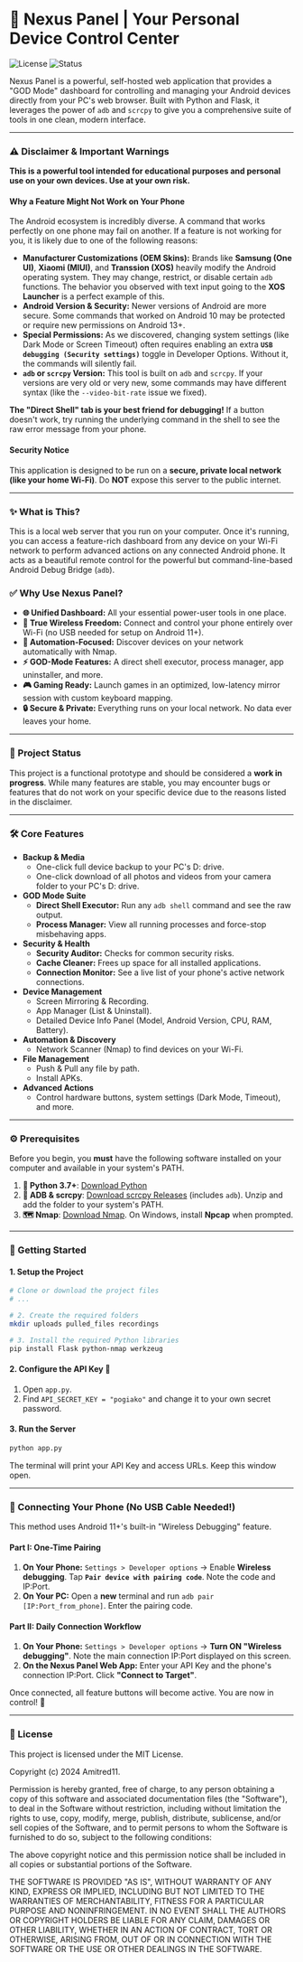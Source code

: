# 🚀 Nexus Panel | Your Personal Device Control Center

![License](https://img.shields.io/badge/license-MIT-lightgrey.svg) ![Status](https://img.shields.io/badge/status-Educational-orange)

Nexus Panel is a powerful, self-hosted web application that provides a "GOD Mode" dashboard for controlling and managing your Android devices directly from your PC's web browser. Built with Python and Flask, it leverages the power of `adb` and `scrcpy` to give you a comprehensive suite of tools in one clean, modern interface.

---

### ⚠️ Disclaimer & Important Warnings

**This is a powerful tool intended for educational purposes and personal use on your own devices. Use at your own risk.**

#### **Why a Feature Might Not Work on Your Phone**
The Android ecosystem is incredibly diverse. A command that works perfectly on one phone may fail on another. If a feature is not working for you, it is likely due to one of the following reasons:

*   **Manufacturer Customizations (OEM Skins):** Brands like **Samsung (One UI)**, **Xiaomi (MIUI)**, and **Transsion (XOS)** heavily modify the Android operating system. They may change, restrict, or disable certain `adb` functions. The behavior you observed with text input going to the **XOS Launcher** is a perfect example of this.
*   **Android Version & Security:** Newer versions of Android are more secure. Some commands that worked on Android 10 may be protected or require new permissions on Android 13+.
*   **Special Permissions:** As we discovered, changing system settings (like Dark Mode or Screen Timeout) often requires enabling an extra **`USB debugging (Security settings)`** toggle in Developer Options. Without it, the commands will silently fail.
*   **`adb` or `scrcpy` Version:** This tool is built on `adb` and `scrcpy`. If your versions are very old or very new, some commands may have different syntax (like the `--video-bit-rate` issue we fixed).

**The "Direct Shell" tab is your best friend for debugging!** If a button doesn't work, try running the underlying command in the shell to see the raw error message from your phone.

#### **Security Notice**
This application is designed to be run on a **secure, private local network (like your home Wi-Fi)**. Do **NOT** expose this server to the public internet.

---

### ✨ What is This?

This is a local web server that you run on your computer. Once it's running, you can access a feature-rich dashboard from any device on your Wi-Fi network to perform advanced actions on any connected Android phone. It acts as a beautiful remote control for the powerful but command-line-based Android Debug Bridge (`adb`).

### ✅ Why Use Nexus Panel?

*   **🌐 Unified Dashboard:** All your essential power-user tools in one place.
*   **📡 True Wireless Freedom:** Connect and control your phone entirely over Wi-Fi (no USB needed for setup on Android 11+).
*   **🤖 Automation-Focused:** Discover devices on your network automatically with Nmap.
*   **⚡️ GOD-Mode Features:** A direct shell executor, process manager, app uninstaller, and more.
*   **🎮 Gaming Ready:** Launch games in an optimized, low-latency mirror session with custom keyboard mapping.
*   **🔒 Secure & Private:** Everything runs on your local network. No data ever leaves your home.

---

### 🚧 Project Status

This project is a functional prototype and should be considered a **work in progress**. While many features are stable, you may encounter bugs or features that do not work on your specific device due to the reasons listed in the disclaimer.

---

### 🛠️ Core Features

*   **Backup & Media**
    *   One-click full device backup to your PC's D: drive.
    *   One-click download of all photos and videos from your camera folder to your PC's D: drive.
*   **GOD Mode Suite**
    *   **Direct Shell Executor:** Run any `adb shell` command and see the raw output.
    *   **Process Manager:** View all running processes and force-stop misbehaving apps.
*   **Security & Health**
    *   **Security Auditor:** Checks for common security risks.
    *   **Cache Cleaner:** Frees up space for all installed applications.
    *   **Connection Monitor:** See a live list of your phone's active network connections.
*   **Device Management**
    *   Screen Mirroring & Recording.
    *   App Manager (List & Uninstall).
    *   Detailed Device Info Panel (Model, Android Version, CPU, RAM, Battery).
*   **Automation & Discovery**
    *   Network Scanner (Nmap) to find devices on your Wi-Fi.
*   **File Management**
    *   Push & Pull any file by path.
    *   Install APKs.
*   **Advanced Actions**
    *   Control hardware buttons, system settings (Dark Mode, Timeout), and more.

---

### ⚙️ Prerequisites

Before you begin, you **must** have the following software installed on your computer and available in your system's PATH.

1.  **🐍 Python 3.7+**: [Download Python](https://www.python.org/downloads/)
2.  **📲 ADB & scrcpy**: [Download scrcpy Releases](https://github.com/Genymobile/scrcpy/releases) (includes `adb`). Unzip and add the folder to your system's PATH.
3.  **🗺️ Nmap**: [Download Nmap](https://nmap.org/download.html). On Windows, install **Npcap** when prompted.

---

### 🚀 Getting Started

#### 1. Setup the Project

```bash
# Clone or download the project files
# ...

# 2. Create the required folders
mkdir uploads pulled_files recordings

# 3. Install the required Python libraries
pip install Flask python-nmap werkzeug
```

#### 2. Configure the API Key 🔑

1.  Open `app.py`.
2.  Find `API_SECRET_KEY = "pogiako"` and change it to your own secret password.

#### 3. Run the Server

```bash
python app.py
```
The terminal will print your API Key and access URLs. Keep this window open.

---

### 📱 Connecting Your Phone (No USB Cable Needed!)

This method uses Android 11+'s built-in "Wireless Debugging" feature.

#### **Part I: One-Time Pairing**

1.  **On Your Phone:** `Settings > Developer options` -> Enable **Wireless debugging**. Tap **`Pair device with pairing code`**. Note the code and IP:Port.
2.  **On Your PC:** Open a **new** terminal and run `adb pair [IP:Port_from_phone]`. Enter the pairing code.

#### **Part II: Daily Connection Workflow**

1.  **On Your Phone:** `Settings > Developer options` -> **Turn ON "Wireless debugging"**. Note the main connection IP:Port displayed on this screen.
2.  **On the Nexus Panel Web App:** Enter your API Key and the phone's connection IP:Port. Click **"Connect to Target"**.

Once connected, all feature buttons will become active. You are now in control! 🎉

---

### 📜 License

This project is licensed under the MIT License.

Copyright (c) 2024 Amitred11.

Permission is hereby granted, free of charge, to any person obtaining a copy of this software and associated documentation files (the "Software"), to deal in the Software without restriction, including without limitation the rights to use, copy, modify, merge, publish, distribute, sublicense, and/or sell copies of the Software, and to permit persons to whom the Software is furnished to do so, subject to the following conditions:

The above copyright notice and this permission notice shall be included in all copies or substantial portions of the Software.

THE SOFTWARE IS PROVIDED "AS IS", WITHOUT WARRANTY OF ANY KIND, EXPRESS OR IMPLIED, INCLUDING BUT NOT LIMITED TO THE WARRANTIES OF MERCHANTABILITY, FITNESS FOR A PARTICULAR PURPOSE AND NONINFRINGEMENT. IN NO EVENT SHALL THE AUTHORS OR COPYRIGHT HOLDERS BE LIABLE FOR ANY CLAIM, DAMAGES OR OTHER LIABILITY, WHETHER IN AN ACTION OF CONTRACT, TORT OR OTHERWISE, ARISING FROM, OUT OF OR IN CONNECTION WITH THE SOFTWARE OR THE USE OR OTHER DEALINGS IN THE SOFTWARE.
